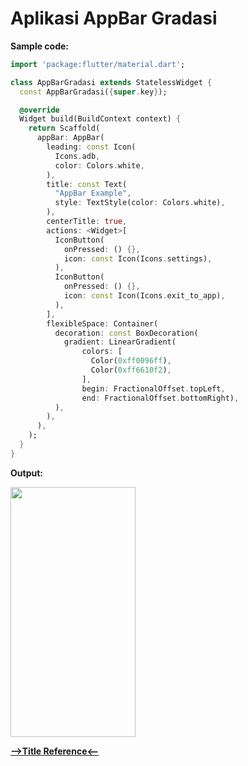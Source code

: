 # Aplikasi AppBar Gradasi

__Sample code:__

```dart
import 'package:flutter/material.dart';

class AppBarGradasi extends StatelessWidget {
  const AppBarGradasi({super.key});

  @override
  Widget build(BuildContext context) {
    return Scaffold(
      appBar: AppBar(
        leading: const Icon(
          Icons.adb,
          color: Colors.white,
        ),
        title: const Text(
          "AppBar Example",
          style: TextStyle(color: Colors.white),
        ),
        centerTitle: true,
        actions: <Widget>[
          IconButton(
            onPressed: () {},
            icon: const Icon(Icons.settings),
          ),
          IconButton(
            onPressed: () {},
            icon: const Icon(Icons.exit_to_app),
          ),
        ],
        flexibleSpace: Container(
          decoration: const BoxDecoration(
            gradient: LinearGradient(
                colors: [
                  Color(0xff0096ff),
                  Color(0xff6610f2),
                ],
                begin: FractionalOffset.topLeft,
                end: FractionalOffset.bottomRight),
          ),
        ),
      ),
    );
  }
}

```

__Output:__

<img src="https://user-images.githubusercontent.com/88677064/189565769-9fa9e851-edba-4ef0-b998-38290e5cec5d.png" width="200" height="400">

[__-->Title Reference<--__]()
